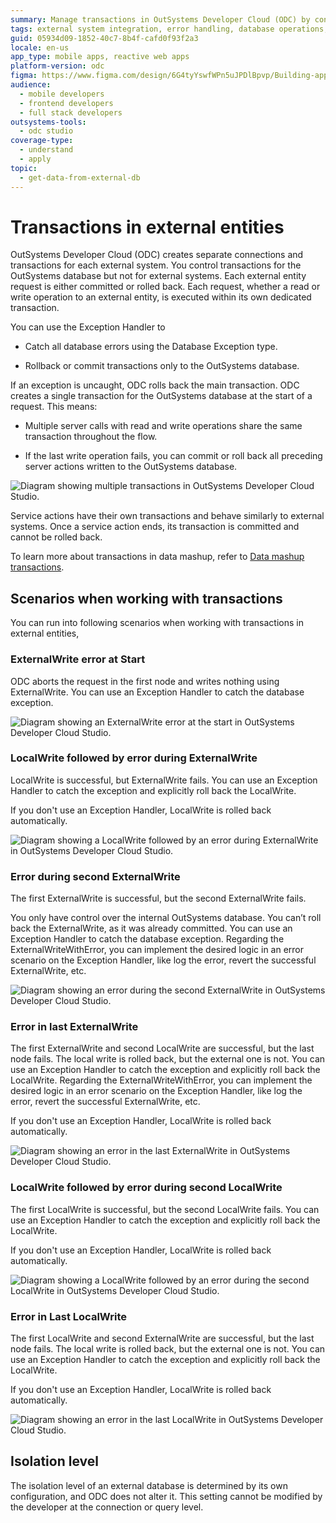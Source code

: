 ```yaml
---
summary: Manage transactions in OutSystems Developer Cloud (ODC) by controlling OutSystems and External requests.
tags: external system integration, error handling, database operations, transaction management, service actions
guid: 05934d09-1852-40c7-8b4f-cafd0f93f2a3
locale: en-us
app_type: mobile apps, reactive web apps
platform-version: odc
figma: https://www.figma.com/design/6G4tyYswfWPn5uJPDlBpvp/Building-apps?m=auto&node-id=5793-56&t=8QR9a9sOWlPpPeDd-1
audience:
  - mobile developers
  - frontend developers
  - full stack developers
outsystems-tools:
  - odc studio
coverage-type:
  - understand
  - apply
topic:
  - get-data-from-external-db
---
```


# Transactions in external entities

OutSystems Developer Cloud (ODC) creates separate connections and transactions for each external system. You control transactions for the OutSystems database but not for external systems. Each external entity request is either committed or rolled back. Each request, whether a read or write operation to an external entity, is executed within its own dedicated transaction.

You can use the Exception Handler to

* Catch all database errors using the Database Exception type.

* Rollback or commit transactions only to the OutSystems database.

If an exception is uncaught, ODC rolls back the main transaction. ODC creates a single transaction for the OutSystems database at the start of a request. This means:

* Multiple server calls with read and write operations share the same transaction throughout the flow.

* If the last write operation fails, you can commit or roll back all preceding server actions written to the OutSystems database.

![Diagram showing multiple transactions in OutSystems Developer Cloud Studio.](images/Multiple-transaction-intro-odcs.png "Screenshot of multiple transactions in ODC Studio")

Service actions have their own transactions and behave similarly to external systems. Once a service action ends, its transaction is committed and cannot be rolled back.

To learn more about transactions in data mashup, refer to [Data mashup transactions](transactions-data-mashup.md).

## Scenarios when working with transactions

You can run into following scenarios when working with transactions in external entities,

### ExternalWrite error at Start

ODC aborts the request in the first node and writes nothing using ExternalWrite. You can use an Exception Handler to catch the database exception.

![Diagram showing an ExternalWrite error at the start in OutSystems Developer Cloud Studio.](images/start-ExternalWrite-odcs.png "Screenshot of ExternalWrite Error at Start in ODC Studio")

### LocalWrite followed by error during ExternalWrite

LocalWrite is successful, but ExternalWrite fails. You can use an Exception Handler to catch the exception and explicitly roll back the LocalWrite.

If you don't use an Exception Handler, LocalWrite is rolled back automatically.

![Diagram showing a LocalWrite followed by an error during ExternalWrite in OutSystems Developer Cloud Studio.](images/LocalWrite-ExternalWrite-odcs.png "Screenshot of LocalWrite Followed by Error During ExternalWrite in ODC Studio")

### Error during second ExternalWrite

The first ExternalWrite is successful, but the second ExternalWrite fails.

You only have control over the internal OutSystems database. You can’t roll back the ExternalWrite, as it was already committed. You can use an Exception Handler to catch the database exception. Regarding the ExternalWriteWithError, you can implement the desired logic in an error scenario on the Exception Handler, like log the error, revert the successful ExternalWrite, etc.

![Diagram showing an error during the second ExternalWrite in OutSystems Developer Cloud Studio.](images/SecondExternalWrite-odcs.png "Screenshot of Error During Second ExternalWrite in ODC Studio")

### Error in last ExternalWrite

The first ExternalWrite and second LocalWrite are successful, but the last node fails. The local write is rolled back, but the external one is not. You can use an Exception Handler to catch the exception and explicitly roll back the LocalWrite. Regarding the ExternalWriteWithError, you can implement the desired logic in an error scenario on the Exception Handler, like log the error, revert the successful ExternalWrite, etc.

If you don't use an Exception Handler, LocalWrite is rolled back automatically.

![Diagram showing an error in the last ExternalWrite in OutSystems Developer Cloud Studio.](images/LastExternalWrite-odcs.png "Screenshot of Error in Last ExternalWrite in ODC Studio")

### LocalWrite followed by error during second LocalWrite

The first LocalWrite is successful, but the second LocalWrite fails. You can use an Exception Handler to catch the exception and explicitly roll back the LocalWrite.

If you don't use an Exception Handler, LocalWrite is rolled back automatically.

![Diagram showing a LocalWrite followed by an error during the second LocalWrite in OutSystems Developer Cloud Studio.](images/SecondLocalWrite-odcs.png "Screenshot of LocalWrite Followed by Error During Second LocalWrite in ODC Studio")

### Error in Last LocalWrite

The first LocalWrite and second ExternalWrite are successful, but the last node fails. The local write is rolled back, but the external one is not. You can use an Exception Handler to catch the exception and explicitly roll back the LocalWrite.

If you don't use an Exception Handler, LocalWrite is rolled back automatically.

![Diagram showing an error in the last LocalWrite in OutSystems Developer Cloud Studio.](images/LastLocalWriterError-odcs.png "Screenshot of Error in Last LocalWrite in ODC Studio")

## Isolation level

The isolation level of an external database is determined by its own configuration, and ODC does not alter it. This setting cannot be modified by the developer at the connection or query level.
